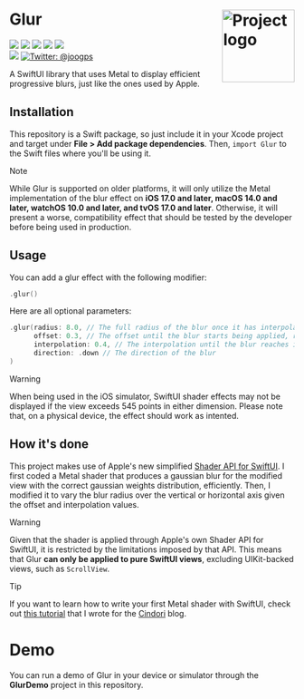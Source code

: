 <h1> Glur
  <img align="right" alt="Project logo" src="../assets/Icon.png" width=128px>
</h1>

<p>
    <img src="https://img.shields.io/badge/iOS-15.0+-FF4D00.svg" />
    <img src="https://img.shields.io/badge/macOS-12.0+-FF4D00.svg" />
    <img src="https://img.shields.io/badge/watchOS-8.0+-FF4D00.svg" />
    <img src="https://img.shields.io/badge/tvOS-15.0+-FF4D00.svg" />
    <img src="https://img.shields.io/badge/visionOS-1.0+-FF4D00.svg" />
    <br>
    <img src="https://img.shields.io/badge/-SwiftUI-FF9F00.svg" />
    <a href="https://twitter.com/joogps">
        <img src="https://img.shields.io/badge/Contact-@joogps-lightgrey.svg?style=social&logo=twitter" alt="Twitter: @joogps" />
    </a>
</p>

A SwiftUI library that uses Metal to display efficient progressive blurs, just like the ones used by Apple.

## Installation
This repository is a Swift package, so just include it in your Xcode project and target under **File > Add package dependencies**. Then, `import Glur` to the Swift files where you'll be using it.

> [!NOTE]  
> While Glur is supported on older platforms, it will only utilize the Metal implementation of the blur effect on **iOS 17.0 and later, macOS 14.0 and later, watchOS 10.0 and later, and tvOS 17.0 and later**. Otherwise, it will present a worse, compatibility effect that should be tested by the developer before being used in production.

## Usage
You can add a glur effect with the following modifier:

```swift
.glur()
```

Here are all optional parameters:

```swift
.glur(radius: 8.0, // The full radius of the blur once it has interpolated
      offset: 0.3, // The offset until the blur starts being applied, relative to the size of the view
      interpolation: 0.4, // The interpolation until the blur reaches its full radius, relative to the size of the view
      direction: .down // The direction of the blur
)
```

> [!WARNING]  
> When being used in the iOS simulator, SwiftUI shader effects may not be displayed if the view exceeds 545 points in either dimension. Please note that, on a physical device, the effect should work as intented. 

## How it's done

This project makes use of Apple's new simplified [Shader API for SwiftUI](https://developer.apple.com/documentation/swiftui/shader). I first coded a Metal shader that produces a gaussian blur for the modified view with the correct gaussian weights distribution, efficiently. Then, I modified it to vary the blur radius over the vertical or horizontal axis given the offset and interpolation values.

> [!WARNING]
> Given that the shader is applied through Apple's own Shader API for SwiftUI, it is restricted by the limitations imposed by that API. This means that Glur **can only be applied to pure SwiftUI views**, excluding UIKit-backed views, such as `ScrollView`.

> [!TIP]
> If you want to learn how to write your first Metal shader with SwiftUI, check out [this tutorial](https://cindori.com/developer/swiftui-shaders-wave) that I wrote for the [Cindori](https://cindori.com) blog.

# Demo

You can run a demo of Glur in your device or simulator through the **GlurDemo** project in this repository.
